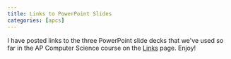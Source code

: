 ```yaml
---
title: Links to PowerPoint Slides
categories: [apcs]
---
```

I have posted links to the three PowerPoint slide decks that we've used so far in the AP Computer Science course on the [Links](https://stutlerk.github.io/ihs-website/apcs/links.html) page. Enjoy!

